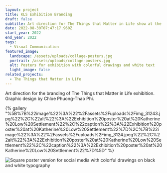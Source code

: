 ```yaml
---
layout: project
title: KLS Exhibition Branding
draft: false
subtitle: Art direction for The Things that Matter in Life show at the RCA
date: 2022-08-30T07:47:17.960Z
start_year: 2022
end_year: 2022
tags:
  - Visual Communication
featured_image:
  landscape: /assets/uploads/collage-posters.jpg
  portrait: /assets/uploads/collage-posters.jpg
  alt: Posters for exhibition with colorful drawings and white text
  light_image: false
related_projects:
  - The Things that Matter in Life
---
```

Art direction for the branding of The Things that Matter in Life exhibition.
Graphic design by Chloe Phuong-Thao Phi.

{% gallery "%5B%7B%22image%22%3A%22%2Fassets%2Fuploads%2Fimg_31243.jpg%22%2C%22alt%22%3A%22Exhibition%20poster%20at%20Katherine%20Low%20Settlement%22%2C%22caption%22%3A%22Exhibition%20poster%20at%20Katherine%20Low%20Settlement%22%7D%2C%7B%22image%22%3A%22%2Fassets%2Fuploads%2Fimg_3124.jpeg%22%2C%22alt%22%3A%22Exhibition%20poster%20at%20Katherine%20Low%20Settlement%22%2C%22caption%22%3A%22Exhibition%20poster%20at%20Katherine%20Low%20Settlement%22%7D%5D" %}

![Square poster version for social media with colorful drawings on black and white typography](/assets/uploads/dscf1207-2.jpg "Social Media Assets")